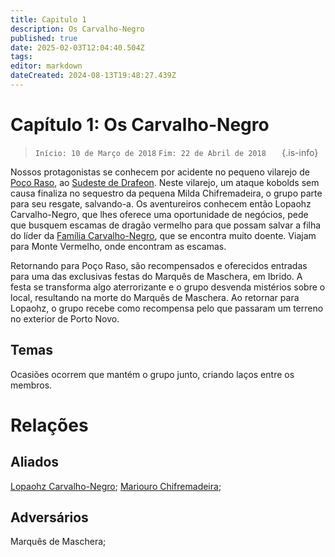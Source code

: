 ```yaml
---
title: Capitulo 1
description: Os Carvalho-Negro
published: true
date: 2025-02-03T12:04:40.504Z
tags: 
editor: markdown
dateCreated: 2024-08-13T19:48:27.439Z
---
```


<!-- SUBTITLE: Os Carvalho Negro -->

# Capítulo 1: Os Carvalho-Negro

>  `Início: 10 de Março de 2018`
>  `Fim: 22 de Abril de 2018   `
{.is-info}

Nossos protagonistas se conhecem por acidente no pequeno vilarejo de [Poço Raso](/lugares/plano-material/drafeon/sudeste-de-drafeon/poco-raso-vilarejo#poco-raso), ao [Sudeste de Drafeon](/lugares/plano-material/drafeon/sudeste-de-drafeon#sudeste-de-drafeon). Neste vilarejo, um ataque kobolds sem causa finaliza no sequestro da pequena Milda Chifremadeira, o grupo parte para seu resgate, salvando-a.   Os aventureiros conhecem então Lopaohz Carvalho-Negro, que lhes oferece uma oportunidade de negócios, pede que busquem escamas de dragão vermelho para que possam salvar a filha do líder da [Família Carvalho-Negro](/faccoes/faccoes-familiares/familia-carvalho-negro#familia-carvalho-negro), que se encontra muito doente. Viajam para Monte Vermelho, onde encontram as escamas. 

Retornando para Poço Raso, são recompensados e oferecidos entradas para uma das exclusivas festas do Marquês de Maschera, em Ibrido. A festa se transforma algo aterrorizante e o grupo desvenda mistérios sobre o local, resultando na morte do Marquês de Maschera. Ao retornar para Lopaohz, o grupo recebe como recompensa pelo que passaram um terreno no exterior de Porto Novo.

## Temas
Ocasiões ocorrem que mantém o grupo junto, criando laços entre os membros.

# Relações

## Aliados
[Lopaohz Carvalho-Negro](/individuos/lopaohz-carvalho-negro#lopaohz-carvalho-negro); [Mariouro Chifremadeira](/individuos/mariouro-chifremadeira#mariouro-chifremadeira);

## Adversários
Marquês de Maschera;